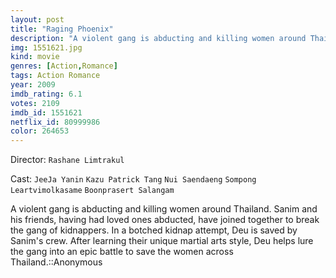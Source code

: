 ```yaml
---
layout: post
title: "Raging Phoenix"
description: "A violent gang is abducting and killing women around Thailand. Sanim and his friends, having had loved ones abducted, have joined together to break the gang of kidnappers. In a botched kidnap attempt, Deu is saved by Sanim's crew. After learning their unique martial arts style, Deu helps lure the gang into an epic battle to save the women across Thailand..."
img: 1551621.jpg
kind: movie
genres: [Action,Romance]
tags: Action Romance 
year: 2009
imdb_rating: 6.1
votes: 2109
imdb_id: 1551621
netflix_id: 80999986
color: 264653
---
```

Director: `Rashane Limtrakul`  

Cast: `JeeJa Yanin` `Kazu Patrick Tang` `Nui Saendaeng` `Sompong Leartvimolkasame` `Boonprasert Salangam` 

A violent gang is abducting and killing women around Thailand. Sanim and his friends, having had loved ones abducted, have joined together to break the gang of kidnappers. In a botched kidnap attempt, Deu is saved by Sanim's crew. After learning their unique martial arts style, Deu helps lure the gang into an epic battle to save the women across Thailand.::Anonymous